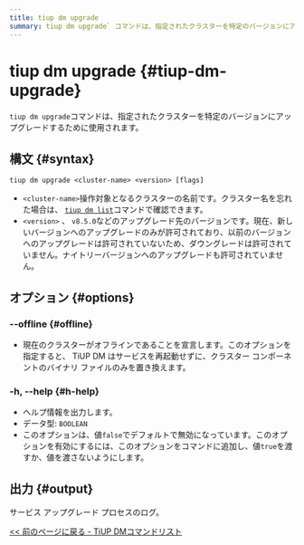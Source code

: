```yaml
---
title: tiup dm upgrade
summary: tiup dm upgrade` コマンドは、指定されたクラスターを特定のバージョンにアップグレードします。パラメーターとしてクラスター名とターゲット バージョンが必要です。`--offline` オプションはオフライン アップグレードを許可し、`-h, --help` オプションはヘルプ情報を出力。出力は、サービス アップグレード プロセスのログです。
---
```


# tiup dm upgrade {#tiup-dm-upgrade}

`tiup dm upgrade`コマンドは、指定されたクラスターを特定のバージョンにアップグレードするために使用されます。

## 構文 {#syntax}

```shell
tiup dm upgrade <cluster-name> <version> [flags]
```

-   `<cluster-name>`操作対象となるクラスターの名前です。クラスター名を忘れた場合は、 [`tiup dm list`](/tiup/tiup-component-dm-list.md)コマンドで確認できます。
-   `<version>` 、 `v8.5.0`などのアップグレード先のバージョンです。現在、新しいバージョンへのアップグレードのみが許可されており、以前のバージョンへのアップグレードは許可されていないため、ダウングレードは許可されていません。ナイトリーバージョンへのアップグレードも許可されていません。

## オプション {#options}

### &#x20;--offline {#offline}

-   現在のクラスターがオフラインであることを宣言します。このオプションを指定すると、 TiUP DM はサービスを再起動せずに、クラスター コンポーネントのバイナリ ファイルのみを置き換えます。

### -h, --help {#h-help}

-   ヘルプ情報を出力します。
-   データ型: `BOOLEAN`
-   このオプションは、値`false`でデフォルトで無効になっています。このオプションを有効にするには、このオプションをコマンドに追加し、値`true`を渡すか、値を渡さないようにします。

## 出力 {#output}

サービス アップグレード プロセスのログ。

[&lt;&lt; 前のページに戻る - TiUP DMコマンドリスト](/tiup/tiup-component-dm.md#command-list)

